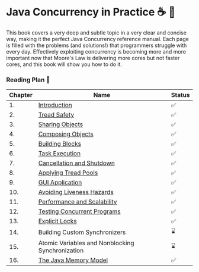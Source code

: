 #  Java Concurrency in Practice :coffee: :arrows_counterclockwise:

This book covers a very deep and subtle topic in a very clear and concise way, making it the
perfect Java Concurrency reference manual. Each page is filled with the problems (and solutions!)
that programmers struggle with every day. Effectively exploiting concurrency is becoming more and more important
now that Moore's Law is delivering more cores but not faster cores, and this book will show you how to do it.

### Reading Plan 📘

| Chapter | Name                                                                                                                                                                                                                                                                         |Status|
|--------|------------------------------------------------------------------------------------------------------------------------------------------------------------------------------------------------------------------------------------------------------------------------------|---------|
| 1.     | [Introduction](https://github.com/Urunov/Interview-Preparation-WAY/blob/master/Books/Java/JavaAdvanced/Java-Concurrency-and-Multithreading/Java-Concurrency-In-Practice/JavaConcurrencyInPracticeResources/Chapter-1.%20Thread%20Safety.pdf)                                 |✅|
| 2.     | [Tread Safety](https://github.com/Urunov/Interview-Preparation-WAY/blob/master/Books/Java/JavaAdvanced/Java-Concurrency-and-Multithreading/Java-Concurrency-In-Practice/JavaConcurrencyInPracticeResources/Chapter-2.%20Thread%20Safety.pdf)                                 |✅|
| 3.     | [Sharing Objects](https://github.com/Urunov/Interview-Preparation-WAY/blob/master/Books/Java/JavaAdvanced/Java-Concurrency-and-Multithreading/Java-Concurrency-In-Practice/JavaConcurrencyInPracticeResources/Chapter-3.%20Sharing%20Objects.pdf)                            |✅|
| 4.     | [Composing Objects](https://github.com/Urunov/Interview-Preparation-WAY/blob/master/Books/Java/JavaAdvanced/Java-Concurrency-and-Multithreading/Java-Concurrency-In-Practice/JavaConcurrencyInPracticeResources/Chapter-4.%20Composing%20Objects.%20.pdf)                    |✅|
| 5.     | [Building Blocks](https://github.com/Urunov/Interview-Preparation-WAY/blob/master/Books/Java/JavaAdvanced/Java-Concurrency-and-Multithreading/Java-Concurrency-In-Practice/JavaConcurrencyInPracticeResources/Chapter-5.%20Building%20Blocks.pdf)                            |✅|
| 6.     | [Task Execution](https://github.com/Urunov/Interview-Preparation-WAY/blob/master/Books/Java/JavaAdvanced/Java-Concurrency-and-Multithreading/Java-Concurrency-In-Practice/JavaConcurrencyInPracticeResources/Chapter-6.%20Completing%20tasks.pdf)                            |✅|
| 7.     | [Cancellation and Shutdown](https://github.com/Urunov/Interview-Preparation-WAY/blob/master/Books/Java/JavaAdvanced/Java-Concurrency-and-Multithreading/Java-Concurrency-In-Practice/JavaConcurrencyInPracticeResources/Chapter-7.%20Cancellation%20and%20Shutdown.pdf)      |✅|
| 8.     | [Applying Tread Pools](https://github.com/Urunov/Interview-Preparation-WAY/blob/master/Books/Java/JavaAdvanced/Java-Concurrency-and-Multithreading/Java-Concurrency-In-Practice/JavaConcurrencyInPracticeResources/Chapter-8%20Applying%20Thread%20Pools.pdf)                |✅|
| 9.     | [GUI Application](https://github.com/Urunov/Interview-Preparation-WAY/blob/master/Books/Java/JavaAdvanced/Java-Concurrency-and-Multithreading/Java-Concurrency-In-Practice/JavaConcurrencyInPracticeResources/Chapter-9.%20Single%20Thread.pdf)                              |✅|
| 10.    | [Avoiding Liveness Hazards](https://github.com/Urunov/Interview-Preparation-WAY/blob/master/Books/Java/JavaAdvanced/Java-Concurrency-and-Multithreading/Java-Concurrency-In-Practice/JavaConcurrencyInPracticeResources/Chapter-10.%20Avoiding%20Liviness%20Hazards.pdf)     |✅|
| 11.    | [Performance and Scalability](https://github.com/Urunov/Interview-Preparation-WAY/blob/master/Books/Java/JavaAdvanced/Java-Concurrency-and-Multithreading/Java-Concurrency-In-Practice/JavaConcurrencyInPracticeResources/Chapter-11.%20Performance%20and%20Scalability.pdf) |✅|
| 12.    | [Testing Concurrent Programs](https://github.com/Urunov/Interview-Preparation-WAY/blob/master/Books/Java/JavaAdvanced/Java-Concurrency-and-Multithreading/Java-Concurrency-In-Practice/JavaConcurrencyInPracticeResources/Chapter-12.%20Testing%20Concurrent%20Programs.pdf) |✅|
| 13.    | [Explicit Locks](https://github.com/Urunov/Interview-Preparation-WAY/blob/master/Books/Java/JavaAdvanced/Java-Concurrency-and-Multithreading/Java-Concurrency-In-Practice/JavaConcurrencyInPracticeResources/Chapter-13..pdf)                                                |✅|
| 14.    | Building Custom Synchronizers                                                                                                                                                                                                                                                |⌛|
| 15.    | Atomic Variables and Nonblocking Synchronization                                                                                                                                                                                                                             |⌛|
| 16.    | [The Java Memory Model](https://github.com/Urunov/Interview-Preparation-WAY/blob/master/Books/Java/JavaAdvanced/Java-Concurrency-and-Multithreading/Java-Concurrency-In-Practice/JavaConcurrencyInPracticeResources/Chapter-16.%20The%20Java%20Memory%20Model%20.pdf)        |✅|
